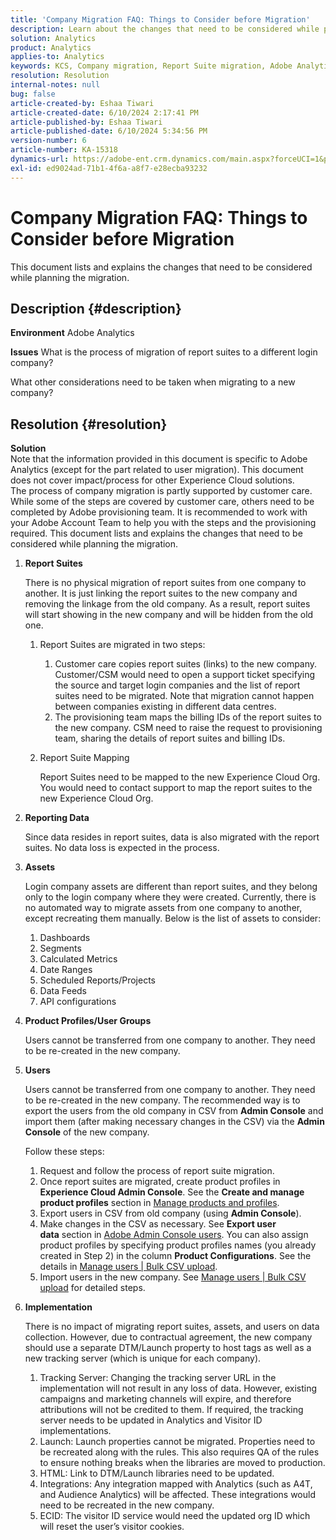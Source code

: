 ```yaml
---
title: 'Company Migration FAQ: Things to Consider before Migration'
description: Learn about the changes that need to be considered while planning the company migration.
solution: Analytics
product: Analytics
applies-to: Analytics
keywords: KCS, Company migration, Report Suite migration, Adobe Analytics, Admin Console, FAQ, new company, provisioning, CSM, Adobe Account Team, FAQ
resolution: Resolution
internal-notes: null
bug: false
article-created-by: Eshaa Tiwari
article-created-date: 6/10/2024 2:17:41 PM
article-published-by: Eshaa Tiwari
article-published-date: 6/10/2024 5:34:56 PM
version-number: 6
article-number: KA-15318
dynamics-url: https://adobe-ent.crm.dynamics.com/main.aspx?forceUCI=1&pagetype=entityrecord&etn=knowledgearticle&id=7cf13a30-3427-ef11-840a-00224803cdc1
exl-id: ed9024ad-71b1-4f6a-a8f7-e28ecba93232
---
```

# Company Migration FAQ: Things to Consider before Migration


This document lists and explains the changes that need to be considered while planning the migration.



## Description {#description}


<b>Environment</b>
 Adobe Analytics

<b>Issues</b>
 What is the process of migration of report suites to a different login company?

What other considerations need to be taken when migrating to a new company?


## Resolution {#resolution}


<b>Solution</b>
<br>Note that the information provided in this document is specific to Adobe Analytics (except for the part related to user migration). This document does not cover impact/process for other Experience Cloud solutions.<br>
The process of company migration is partly supported by customer care. While some of the steps are covered by customer care, others need to be completed by Adobe provisioning team. It is recommended to work with your Adobe Account Team to help you with the steps and the provisioning required. This document lists and explains the changes that need to be considered while planning the migration.

1. <b>Report Suites</b>

    There is no physical migration of report suites from one company to another. It is just linking the report suites to the new company and removing the linkage from the old company. As a result, report suites will start showing in the new company and will be hidden from the old one.

    1. Report Suites are migrated in two steps:

        1. Customer care copies report suites (links) to the new company. Customer/CSM would need to open a support ticket specifying the source and target login companies and the list of report suites need to be migrated. Note that migration cannot happen between companies existing in different data centres.
        2. The provisioning team maps the billing IDs of the report suites to the new company. CSM need to raise the request to provisioning team, sharing the details of report suites and billing IDs.

            
    2. Report Suite Mapping

        Report Suites need to be mapped to the new Experience Cloud Org. You would need to contact support to map the report suites to the new Experience Cloud Org.

        
2. <b>Reporting Data</b>

    Since data resides in report suites, data is also migrated with the report suites. No data loss is expected in the process.

    
3. <b>Assets</b>

    Login company assets are different than report suites, and they belong only to the login company where they were created. Currently, there is no automated way to migrate assets from one company to another, except recreating them manually. Below is the list of assets to consider:

    1. Dashboards
    2. Segments
    3. Calculated Metrics
    4. Date Ranges
    5. Scheduled Reports/Projects
    6. Data Feeds
    7. API configurations

        
4. <b>Product Profiles/User Groups</b>

    Users cannot be transferred from one company to another. They need to be re-created in the new company.

    
5. <b>Users</b>

    Users cannot be transferred from one company to another. They need to be re-created in the new company. The recommended way is to export the users from the old company in CSV from <b>Admin Console</b> and import them (after making necessary changes in the CSV) via the <b>Admin Console</b> of the new company.

    

    Follow these steps:

    1. Request and follow the process of report suite migration.
    2. Once report suites are migrated, create product profiles in <b>Experience Cloud Admin Console</b>. See the <b>Create and manage product profiles</b> section in [Manage products and profiles](https://helpx.adobe.com/in/enterprise/using/manage-products-and-profiles.html).
    3. Export users in CSV from old company (using <b>Admin Console</b>).
    4. Make changes in the CSV as necessary. See <b>Export user data</b> section in [Adobe Admin Console users](https://helpx.adobe.com/in/enterprise/using/users.html). You can also assign product profiles by specifying product profiles names (you already created in Step 2) in the column <b>Product Configurations</b>. See the details in [Manage users | Bulk CSV upload](https://helpx.adobe.com/in/enterprise/using/bulk-upload-users.html).
    5. Import users in the new company. See [Manage users | Bulk CSV upload](https://helpx.adobe.com/in/enterprise/using/bulk-upload-users.html) for detailed steps.

        
6. <b>Implementation</b>

    There is no impact of migrating report suites, assets, and users on data collection. However, due to contractual agreement, the new company should use a separate DTM/Launch property to host tags as well as a new tracking server (which is unique for each company).

    1. Tracking Server: Changing the tracking server URL in the implementation will not result in any loss of data. However, existing campaigns and marketing channels will expire, and therefore attributions will not be credited to them. If required, the tracking server needs to be updated in Analytics and Visitor ID implementations.
    2. Launch: Launch properties cannot be migrated. Properties need to be recreated along with the rules. This also requires QA of the rules to ensure nothing breaks when the libraries are moved to production.
    3. HTML: Link to DTM/Launch libraries need to be updated.
    4. Integrations: Any integration mapped with Analytics (such as A4T, and Audience Analytics) will be affected. These integrations would need to be recreated in the new company.
    5. ECID: The visitor ID service would need the updated org ID which will reset the user’s visitor cookies.
